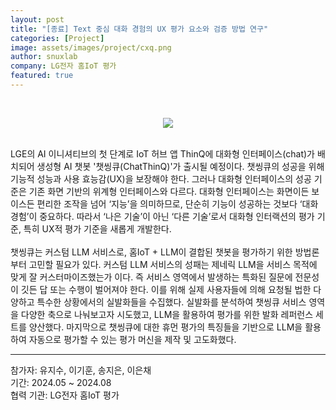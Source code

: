 ```yaml
---
layout: post
title: "[종료] Text 중심 대화 경험의 UX 평가 요소와 검증 방법 연구"
categories: [Project]
image: assets/images/project/cxq.png
author: snuxlab
company: LG전자 홈IoT 평가
featured: true
---
```


<p>
<br>
<p align="center"><img src="{{site.baseurl}}/assets/images/project/cxq.png"></p>
<br>
LGE의 AI 이니셔티브의 첫 단계로 IoT 허브 앱 ThinQ에 대화형 인터페이스(chat)가 배치되어 생성형 AI 챗봇 '챗씽큐(ChatThinQ)'가 출시될 예정이다. 챗씽큐의 성공을 위해 기능적 성능과 사용 효능감(UX)을 보장해야 한다. 그러나 대화형 인터페이스의 성공 기준은 기존 화면 기반의 위계형 인터페이스와 다르다. 대화형 인터페이스는 화면이든 보이스든 편리한 조작을 넘어 ‘지능’을 의미하므로, 단순히 기능이 성공하는 것보다 ‘대화 경험’이 중요하다. 따라서 ‘나은 기술’이 아닌 ‘다른 기술’로서 대화형 인터랙션의 평가 기준, 특히 UX적 평가 기준을 새롭게 개발한다.
<br><br>
챗씽큐는 커스텀 LLM 서비스로, 홈IoT + LLM이 결합된 챗봇을 평가하기 위한 방법론부터 고민할 필요가 있다. 커스텀 LLM 서비스의 성패는 제네릭 LLM을 서비스 목적에 맞게 잘 커스터마이즈했는가 이다. 즉 서비스 영역에서 발생하는 특화된 질문에 전문성이 깃든 답 또는 수행이 벌어져야 한다. 이를 위해 실제 사용자들에 의해 요청될 법한 다양하고 특수한 상황에서의 실발화들을 수집했다. 실발화를 분석하여 챗씽큐 서비스 영역을 다양한 축으로 나눠보고자 시도했고, LLM을 활용하여 평가를 위한 발화 레퍼런스 세트를 양산했다. 마지막으로 챗씽큐에 대한 휴먼 평가의 특징들을 기반으로 LLM을 활용하여 자동으로 평가할 수 있는 평가 머신을 제작 및 고도화했다.
<br>
</p>

<hr>
참가자: 유지수, 이기훈, 송지은, 이은채 <br>
기간: 2024.05 ~ 2024.08 <br>
협력 기관: LG전자 홈IoT 평가
